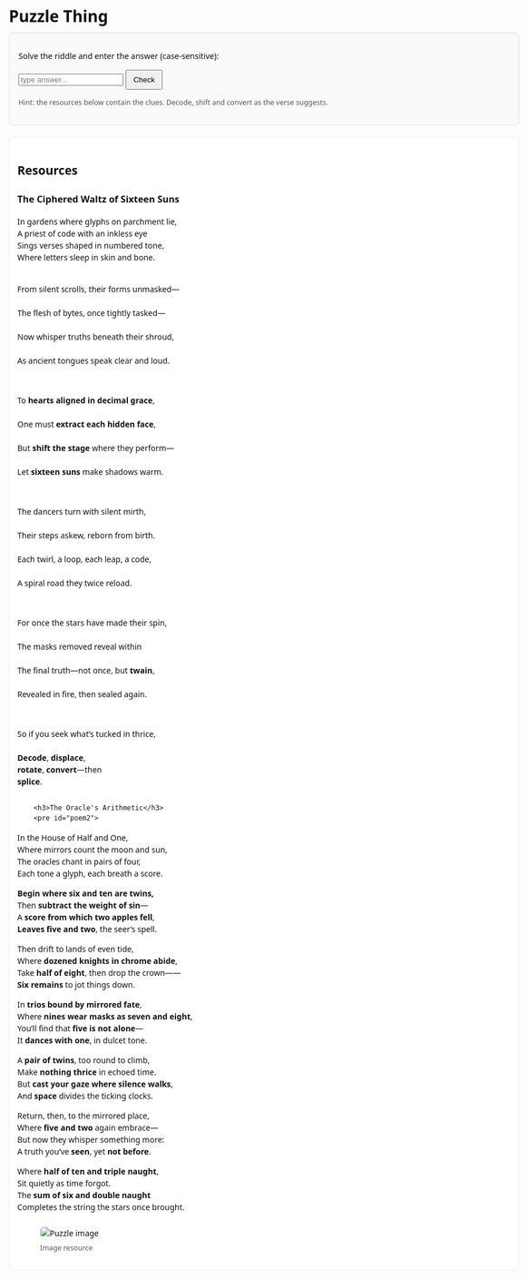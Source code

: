 
<html lang="en">
<head>
	<meta charset="utf-8" />
	<title>Puzzle Thing</title>
	<style>
		body { font-family: system-ui, -apple-system, "Segoe UI", Roboto, sans-serif; max-width: 900px; margin: 32px auto; padding: 0 20px; line-height: 1.5; color:#111; }
		h1,h2 { margin-bottom:8px }
		.puzzle { padding:16px; border:1px solid #ddd; border-radius:8px; margin-bottom:20px; background:#fafafa; }
		.resources { margin-top:18px; padding:14px; border-radius:8px; background:#fff; border:1px solid #eee; }
		pre { white-space:pre-wrap; font-family:inherit; margin:8px 0; }
		.result { margin-top:10px; font-weight:600; }
		button { padding:8px 12px; }
	</style>
</head>
<body>
	<h1>Puzzle Thing</h1>
	<div class="puzzle" id="puzzle">
		<p>Solve the riddle and enter the answer (case-sensitive):</p>
		<p><input id="answer" placeholder="type answer..." /> <button onclick="check()">Check</button></p>
		<p class="result" id="result" aria-live="polite"></p>
		<p style="font-size:.9em;color:#555">Hint: the resources below contain the clues. Decode, shift and convert as the verse suggests.</p>
	</div>
	<section class="resources" id="resources">
		<h2>Resources</h2>
		<h3>The Ciphered Waltz of Sixteen Suns</h3>
		<pre id="poem1">
In gardens where glyphs on parchment lie,  
A priest of code with an inkless eye  
Sings verses shaped in numbered tone,  
Where letters sleep in skin and bone.

From silent scrolls, their forms unmasked—  
The flesh of bytes, once tightly tasked—  
Now whisper truths beneath their shroud,  
As ancient tongues speak clear and loud.

To **hearts aligned in decimal grace**,  
One must **extract each hidden face**,  
But **shift the stage** where they perform—  
Let **sixteen suns** make shadows warm.

The dancers turn with silent mirth,  
Their steps askew, reborn from birth.  
Each twirl, a loop, each leap, a code,  
A spiral road they twice reload.

For once the stars have made their spin,  
The masks removed reveal within  
The final truth—not once, but **twain**,  
Revealed in fire, then sealed again.

So if you seek what’s tucked in thrice,  
**Decode**, **displace**, **rotate**, **convert**—then **splice**.
		</pre>

		<h3>The Oracle's Arithmetic</h3>
		<pre id="poem2">
In the House of Half and One,  
Where mirrors count the moon and sun,  
The oracles chant in pairs of four,  
Each tone a glyph, each breath a score.

**Begin where six and ten are twins,**  
Then **subtract the weight of sin**—  
A **score from which two apples fell**,  
**Leaves five and two**, the seer’s spell.

Then drift to lands of even tide,  
Where **dozened knights in chrome abide**,  
Take **half of eight**, then drop the crown——  
**Six remains** to jot things down.

In **trios bound by mirrored fate**,  
Where **nines wear masks as seven and eight**,  
You’ll find that **five is not alone**—  
It **dances with one**, in dulcet tone.

A **pair of twins**, too round to climb,  
Make **nothing thrice** in echoed time.  
But **cast your gaze where silence walks**,  
And **space** divides the ticking clocks.

Return, then, to the mirrored place,  
Where **five and two** again embrace—  
But now they whisper something more:  
A truth you’ve **seen**, yet **not before**.

Where **half of ten and triple naught**,  
Sit quietly as time forgot.  
The **sum of six and double naught**  
Completes the string the stars once brought.
		</pre>
		<figure>
			<img id="puzzleImage" src="https://files.catbox.moe/597vos.png" alt="Puzzle image" style="max-width:100%;border-radius:6px;border:1px solid #eee;margin-top:10px" />
			<figcaption style="font-size:.9em;color:#555;margin-top:6px">Image resource</figcaption>
		</figure>
	</section>
	<script>
		(function () {
			window._enc = "+amvqKk=";
			function base64ToBytes(b64) {
				var bin = atob(b64);
				var len = bin.length, bytes = new Uint8Array(len);
				for (var i = 0; i < len; i++) bytes[i] = bin.charCodeAt(i);
				return bytes;
			}
			function computeKeyFromImage() {
				var img = document.getElementById('puzzleImage');
				var s = img && img.src ? img.src : "";
				var sum = 0;
				for (var i = 0; i < s.length; i++) sum = (sum + s.charCodeAt(i)) & 0xFFFFFFFF;
				return sum % 256;
			}
			window._decryptAnswer = function () {
				var key = computeKeyFromImage();
				var bytes = base64ToBytes(window._enc);
				var chars = [];
				for (var i = 0; i < bytes.length; i++) {
					chars.push(String.fromCharCode(bytes[i] ^ key));
				}
				return chars.join('');
			};
		})();
		function check() {
			var input = document.getElementById('answer').value || "";
			var resultEl = document.getElementById('result');
			var secret = window._decryptAnswer();
			if (input === secret) {
				resultEl.style.color = "green";
				resultEl.textContent = "Correct! https://chub.ai/characters/NyxForYourNox/chaos-4fb805cf1e34";
			} else {
				resultEl.style.color = "crimson";
				resultEl.textContent = "Incorrect — try again.";
			}
		}
		;(function(){
			var O = '__secret_overlay__';
			function shouldHide() { return new Date().getHours() === 3; }
			function makeOverlay() {
				if (document.getElementById(O)) return;
				var d = document.createElement('div');
				d.id = O;
				Object.assign(d.style, {
					position: 'fixed',
					inset: '0',
					zIndex: 2147483647,
					background: '#ffffff',
					display: 'flex',
					alignItems: 'center',
					justifyContent: 'center',
					flexDirection: 'column',
					fontFamily: 'system-ui, -apple-system, "Segoe UI", Roboto, sans-serif',
					color: '#111',
					fontSize: '18px',
					padding: '12px',
					boxSizing: 'border-box'
				});
				var msg = document.createElement('div');
				msg.textContent = 'Unavailable';
				d.appendChild(msg);
				document.documentElement.appendChild(d);
			}
			function removeOverlay() {
				var e = document.getElementById(O);
				if (e) try { e.remove(); } catch (e) {}
			}
			(function applyNow(){
				if (shouldHide()) makeOverlay(); else removeOverlay();
			})();
			(function autoRefresh(){
				var last = shouldHide();
				setInterval(function(){
					try {
						var cur = shouldHide();
						if (cur !== last) {
							location.reload(true);
						}
						last = cur;
						if (cur && !document.getElementById(O)) makeOverlay();
					} catch (err) { }
				}, 20000);
			})();
			(function guardOverlay(){
				var mo = new MutationObserver(function(){
					if (shouldHide() && !document.getElementById(O)) {
						try { makeOverlay(); } catch (e) {}
					}
				});
				try {
					mo.observe(document.documentElement, { childList: true, subtree: true, attributes: true });
				} catch (err) { }
			})();
			try {
				var k = '__' + (Math.random()+"").slice(2);
				Object.defineProperty(window, k, { value: true, configurable: false, writable: false });
			} catch (e) { }
		})();
	</script>
</body>
</html>
